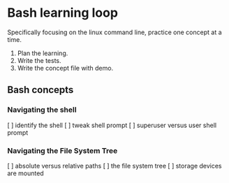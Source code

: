 # Bash learning loop

Specifically focusing on the linux command line, practice one concept at a time.

1. Plan the learning.
2. Write the tests.
3. Write the concept file with demo.


## Bash concepts

### Navigating the shell
[ ] identify the shell
[ ] tweak shell prompt
[ ] superuser versus user shell prompt

### Navigating the File System Tree
[ ] absolute versus relative paths
[ ] the file system tree
[ ] storage devices are mounted
